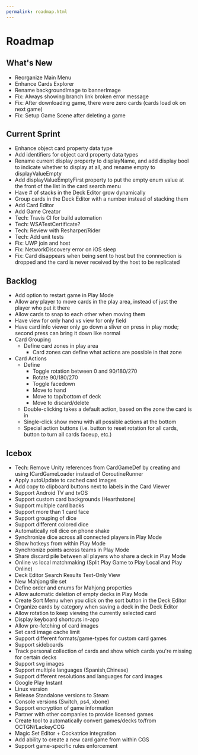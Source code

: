 ```yaml
---
permalink: roadmap.html
---
```


# Roadmap

## What's New
- Reorganize Main Menu
- Enhance Cards Explorer
- Rename backgroundImage to bannerImage
- Fix: Always showing branch link broken error message
- Fix: After downloading game, there were zero cards (cards load ok on next game)
- Fix: Setup Game Scene after deleting a game

## Current Sprint
- Enhance object card property data type
- Add identifiers for object card property data types
- Rename current display property to displayName, and add display bool to indicate whether to display at all, and rename empty to displayValueEmpty
- Add displayValueEmptyFirst property to put the empty enum value at the front of the list in the card search menu
- Have # of stacks in the Deck Editor grow dynamically
- Group cards in the Deck Editor with a number instead of stacking them
- Add Card Editor
- Add Game Creator
- Tech: Travis CI for build automation
- Tech: WSATestCertificate?
- Tech: Review with Resharper/Rider
- Tech: Add unit tests
- Fix: UWP join and host
- Fix: NetworkDiscovery error on iOS sleep
- Fix: Card disappears when being sent to host but the connnection is dropped and the card is never received by the host to be replicated

## Backlog
- Add option to restart game in Play Mode
- Allow any player to move cards in the play area, instead of just the player who put it there
- Allow cards to snap to each other when moving them
- Have view for only hand vs view for only field
- Have card info viewer only go down a sliver on press in play mode; second press can bring it down like normal
- Card Grouping
  - Define card zones in play area
    - Card zones can define what actions are possible in that zone
- Card Actions
  - Define
    - Toggle rotation between 0 and 90/180/270
    - Rotate 90/180/270
    - Toggle facedown
    - Move to hand
    - Move to top/bottom of deck
    - Move to discard/delete
  - Double-clicking takes a default action, based on the zone the card is in
  - Single-click show menu with all possible actions at the bottom
  - Special action buttons (i.e. button to reset rotation for all cards, button to turn all cards faceup, etc.)

## Icebox
- Tech: Remove Unity references from CardGameDef by creating and using ICardGameLoader instead of CoroutineRunner
- Apply autoUpdate to cached card images
- Add copy to clipboard buttons next to labels in the Card Viewer
- Support Android TV and tvOS
- Support custom card backgrounds (Hearthstone)
- Support multiple card backs
- Support more than 1 card face
- Support grouping of dice
- Support different colored dice
- Automatically roll dice on phone shake
- Synchronize dice across all connected players in Play Mode
- Show hotkeys from within Play Mode
- Synchronize points across teams in Play Mode
- Share discard pile between all players who share a deck in Play Mode
- Online vs local matchmaking (Split Play Game to Play Local and Play Online)
- Deck Editor Search Results Text-Only View
- New Mahjong tile set
- Define order and enums for Mahjong properties
- Allow automatic deletion of empty decks in Play Mode
- Create Sort Menu when you click on the sort button in the Deck Editor
- Organize cards by category when saving a deck in the Deck Editor
- Allow rotation to keep viewing the currently selected card
- Display keyboard shortcuts in-app
- Allow pre-fetching of card images
- Set card image cache limit
- Support different formats/game-types for custom card games
- Support sideboards
- Track personal collection of cards and show which cards you're missing for certain decks
- Support svg images
- Support multiple languages (Spanish,Chinese)
- Support different resolutions and languages for card images
- Google Play Instant
- Linux version
- Release Standalone versions to Steam
- Console versions (Switch, ps4, xbone)
- Support encryption of game information
- Partner with other companies to provide licensed games
- Create tool to automatically convert games/decks to/from OCTGN/LackeyCCG
- Magic Set Editor + Cockatrice integration
- Add ability to create a new card game from within CGS
- Support game-specific rules enforcement

